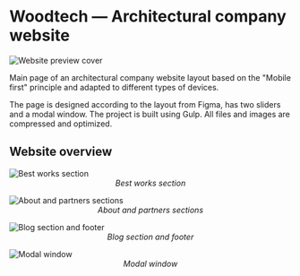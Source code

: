 # Woodtech — Architectural company website

![Website preview cover](https://repository-images.githubusercontent.com/546611766/fe1008c5-653f-4062-b7cc-a48efef74f02)

Main page of an architectural company website layout based on the "Mobile first" principle and adapted to different types of devices.

The page is designed according to the layout from Figma, has two sliders and a modal window. The project is built using Gulp. All files and images are compressed and optimized.

## Website overview

![Best works section](https://i.postimg.cc/5bZLVFJM/1.jpg)
<span style="display: block; text-align: center;">*Best works section*</span>

![About and partners sections](https://i.postimg.cc/VfLbRqqX/2.jpg)
<span style="display: block; text-align: center;">*About and partners sections*</span>

![Blog section and footer](https://i.postimg.cc/qRzqdGwY/3.jpg)
<span style="display: block; text-align: center;">*Blog section and footer*</span>

![Modal window](https://i.postimg.cc/Qj15xxNK/4.jpg)
<span style="display: block; text-align: center;">*Modal window*</span>
